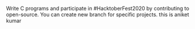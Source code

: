 Write C programs and participate in #HacktoberFest2020 by contributing to open-source. 
You can create new branch for specific projects. 
this is aniket kumar
